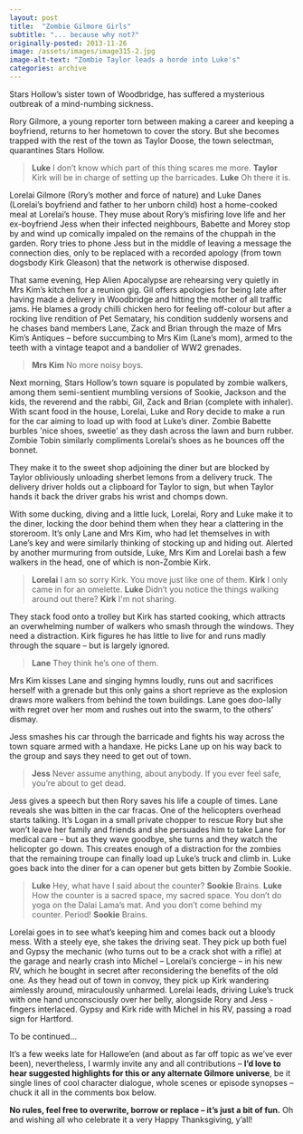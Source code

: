 ```yaml
---
layout: post
title:  "Zombie Gilmore Girls"
subtitle: "... because why not?"
originally-posted: 2013-11-26
image: /assets/images/image315-2.jpg
image-alt-text: "Zombie Taylor leads a horde into Luke's"
categories: archive
---
```

Stars Hollow’s sister town of Woodbridge, has suffered a mysterious outbreak of a mind-numbing sickness.  

Rory Gilmore, a young reporter torn between making a career and keeping a boyfriend, returns to her hometown to cover the story.  But she becomes trapped with the rest of the town as Taylor Doose, the town selectman, quarantines Stars Hollow.

> __Luke__  I don’t know which part of this thing scares me more.
> __Taylor__  Kirk will be in charge of setting up the barricades.
> __Luke__  Oh there it is.

Lorelai Gilmore (Rory’s mother and force of nature) and Luke Danes (Lorelai’s boyfriend and father to her unborn child) host a home-cooked meal at Lorelai’s house.  They muse about Rory’s misfiring love life and her ex-boyfriend Jess when their infected neighbours, Babette and Morey stop by and wind up comically impaled on the remains of the chuppah in the garden.  Rory tries to phone Jess but in the middle of leaving a message the connection dies, only to be replaced with a recorded apology (from town dogsbody Kirk Gleason) that the network is otherwise disposed.

That same evening, Hep Alien Apocalypse are rehearsing very quietly in Mrs Kim’s kitchen for a reunion gig.  Gil offers apologies for being late after having made a delivery in Woodbridge and hitting the mother of all traffic jams.  He blames a grody chilli chicken hero for feeling off-colour but after a rocking live rendition of Pet Sematary, his condition suddenly worsens and he chases band members Lane, Zack and Brian through the maze of Mrs Kim’s Antiques – before succumbing to Mrs Kim (Lane’s mom), armed to the teeth with a vintage teapot and a bandolier of WW2 grenades.

> __Mrs Kim__  No more noisy boys.

Next morning, Stars Hollow’s town square is populated by zombie walkers, among them semi-sentient mumbling versions of Sookie, Jackson and the kids, the reverend and the rabbi, Gil, Zack and Brian (complete with inhaler).  With scant food in the house, Lorelai, Luke and Rory decide to make a run for the car aiming to load up with food at Luke’s diner.  Zombie Babette burbles 'nice shoes, sweetie' as they dash across the lawn and burn rubber.  Zombie Tobin similarly compliments Lorelai’s shoes as he bounces off the bonnet.

They make it to the sweet shop adjoining the diner but are blocked by Taylor obliviously unloading sherbet lemons from a delivery truck.  The delivery driver holds out a clipboard for Taylor to sign, but when Taylor hands it back the driver grabs his wrist and chomps down.

With some ducking, diving and a little luck, Lorelai, Rory and Luke make it to the diner, locking the door behind them when they hear a clattering in the storeroom.  It’s only Lane and Mrs Kim, who had let themselves in with Lane’s key and were similarly thinking of stocking up and hiding out.  Alerted by another murmuring from outside, Luke, Mrs Kim and Lorelai bash a few walkers in the head, one of which is non-Zombie Kirk.

> __Lorelai__  I am so sorry Kirk.  You move just like one of them.
> __Kirk__  I only came in for an omelette.
> __Luke__  Didn’t you notice the things walking around out there?
> __Kirk__  I'm not sharing.

They stack food onto a trolley but Kirk has started cooking, which attracts an overwhelming number of walkers who smash through the windows.  They need a distraction.  Kirk figures he has little to live for and runs madly through the square – but is largely ignored.

> __Lane__  They think he’s one of them.

Mrs Kim kisses Lane and singing hymns loudly, runs out and sacrifices herself with a grenade but this only gains a short reprieve as the explosion draws more walkers from behind the town buildings.  Lane goes doo-lally with regret over her mom and rushes out into the swarm, to the others’ dismay.

Jess smashes his car through the barricade and fights his way across the town square armed with a handaxe.  He picks Lane up on his way back to the group and says they need to get out of town.

> __Jess__  Never assume anything, about anybody.  If you ever feel safe, you’re about to get dead.

Jess gives a speech but then Rory saves his life a couple of times.  Lane reveals she was bitten in the car fracas.  One of the helicopters overhead starts talking.  It’s Logan in a small private chopper to rescue Rory but she won’t leave her family and friends and she persuades him to take Lane for medical care – but as they wave goodbye, she turns and they watch the helicopter go down.  This creates enough of a distraction for the zombies that the remaining troupe can finally load up Luke’s truck and climb in.  Luke goes back into the diner for a can opener but gets bitten by Zombie Sookie.

> __Luke__  Hey, what have I said about the counter?
> __Sookie__  Brains.
> __Luke__  How the counter is a sacred space, my sacred space. You don’t do yoga on the Dalai Lama’s mat. And you don’t come behind my counter. Period!
> __Sookie__  Brains.

Lorelai goes in to see what’s keeping him and comes back out a bloody mess.  With a steely eye, she takes the driving seat.  They pick up both fuel and Gypsy the mechanic (who turns out to be a crack shot with a rifle) at the garage and nearly crash into Michel – Lorelai’s concierge – in his new RV, which he bought in secret after reconsidering the benefits of the old one.  As they head out of town in convoy, they pick up Kirk wandering aimlessly around, miraculously unharmed.  Lorelai leads, driving Luke’s truck with one hand unconsciously over her belly, alongside Rory and Jess - fingers interlaced.  Gypsy and Kirk ride with Michel in his RV, passing a road sign for Hartford.

To be continued...

It’s a few weeks late for Hallowe’en (and about as far off topic as we’ve ever been), nevertheless, I warmly invite any and all contributions – __I’d love to hear suggested highlights for this or any alternate Gilmore universe__, be it single lines of cool character dialogue, whole scenes or episode synopses – chuck it all in the comments box below.

__No rules, feel free to overwrite, borrow or replace – it’s just a bit of fun.__  Oh and wishing all who celebrate it a very Happy Thanksgiving, y’all!